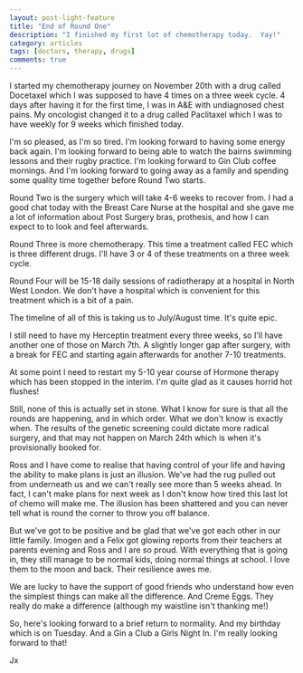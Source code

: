 ```yaml
---
layout: post-light-feature
title: "End of Round One"
description: "I finished my first lot of chemotherapy today.  Yay!"
category: articles
tags: [doctors, therapy, drugs]
comments: true
---
```


I started my chemotherapy journey on November 20th with a drug called Docetaxel which I was supposed to have 4 times on a three week cycle.  4 days after having it for the first time, I was in A&E with undiagnosed chest pains.  My oncologist changed it to a drug called Paclitaxel which I was to have weekly for 9 weeks which finished today.

I'm so pleased, as I'm so tired.  I'm looking forward to having some energy back again.  I'm looking forward to being able to watch the bairns swimming lessons and their rugby practice.  I'm looking forward to Gin Club coffee mornings.  And I'm looking forward to going away as a family and spending some quality time together before Round Two starts.

Round Two is the surgery which will take 4-6 weeks to recover from.  I had a good chat today with the Breast Care Nurse at the hospital and she gave me a lot of information about Post Surgery bras, prothesis, and how I can expect to to look and feel afterwards.

Round Three is more chemotherapy.  This time a treatment called FEC which is three different drugs.  I'll have 3 or 4 of these treatments on a three week cycle.

Round Four will be 15-18 daily sessions of radiotherapy at a hospital in North West London.  We don't have a hospital which is convenient for this treatment which is a bit of a pain.

The timeline of all of this is taking us to July/August time.  It's quite epic.

I still need to have my Herceptin treatment every three weeks, so I'll have another one of those on March 7th.  A slightly longer gap after surgery, with a break for FEC and starting again afterwards for another 7-10 treatments.

At some point I need to restart my 5-10 year course of Hormone therapy which has been stopped in the interim.  I'm quite glad as it causes horrid hot flushes!

Still, none of this is actually set in stone.  What I know for sure is that all the rounds are happening, and in which order.  What we don't know is exactly when.  The results of the genetic screening could dictate more radical surgery, and that may not happen on March 24th which is when it's provisionally booked for.

Ross and I have come to realise that having control of your life and having the ability to make plans is just an illusion.  We've had the rug pulled out from underneath us and we can't really see more than 5 weeks ahead.  In fact, I can't make plans for next week as I don't know how tired this last lot of chemo will make me.  The illusion has been shattered and you can never tell what is round the corner to throw you off balance.

But we've got to be positive and be glad that we've got each other in our little family.  Imogen and a Felix got glowing reports from their teachers at parents evening and Ross and I are so proud.  With everything that is going in, they still manage to be normal kids, doing normal things at school.  I love them to the moon and back.  Their resilience awes me.

We are lucky to have the support of good friends who understand how even the simplest  things can make all the difference.  And Creme Eggs.  They really do make a difference (although my waistline isn't thanking me!)

So, here's looking forward to a brief return to normality. And my birthday which is on Tuesday.  And a Gin a Club a Girls Night In.  I'm really looking forward to that!

Jx
